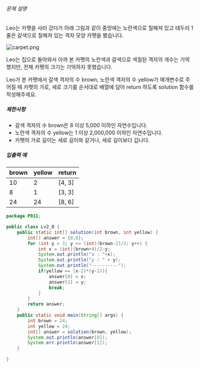 ###### 문제 설명

Leo는 카펫을 사러 갔다가 아래 그림과 같이 중앙에는 노란색으로 칠해져 있고 테두리 1줄은 갈색으로 칠해져 있는 격자 모양 카펫을 봤습니다.

![carpet.png](https://grepp-programmers.s3.ap-northeast-2.amazonaws.com/files/production/b1ebb809-f333-4df2-bc81-02682900dc2d/carpet.png)

Leo는 집으로 돌아와서 아까 본 카펫의 노란색과 갈색으로 색칠된 격자의 개수는 기억했지만, 전체 카펫의 크기는 기억하지 못했습니다.

Leo가 본 카펫에서 갈색 격자의 수 brown, 노란색 격자의 수 yellow가 매개변수로 주어질 때 카펫의 가로, 세로 크기를 순서대로 배열에 담아 return 하도록 solution 함수를 작성해주세요.

##### 제한사항

- 갈색 격자의 수 brown은 8 이상 5,000 이하인 자연수입니다.
- 노란색 격자의 수 yellow는 1 이상 2,000,000 이하인 자연수입니다.
- 카펫의 가로 길이는 세로 길이와 같거나, 세로 길이보다 깁니다.

##### 입출력 예

| brown | yellow | return |
| ----- | ------ | ------ |
| 10    | 2      | [4, 3] |
| 8     | 1      | [3, 3] |
| 24    | 24     | [8, 6] |



```java
package P011;

public class Lv2_8 {
    public static int[] solution(int brown, int yellow) {
        int[] answer = {0,0};
        for (int y = 3; y <= (int)(brown-2)/2; y++) {
            int x = (int)(brown+4)/2-y;
            System.out.println("x : "+x);
            System.out.println("y : " + y);    
            System.out.println("----------");
            if(yellow == (x-2)*(y-2)){
                answer[0] = x;
                answer[1] = y;
                break;
            }
        }
        return answer;
    }
    public static void main(String[] args) {
        int brown = 24;
        int yellow = 24;
        int[] answer = solution(brown, yellow);
        System.out.println(answer[0]);
        System.err.println(answer[1]);
    }
    
}

```

